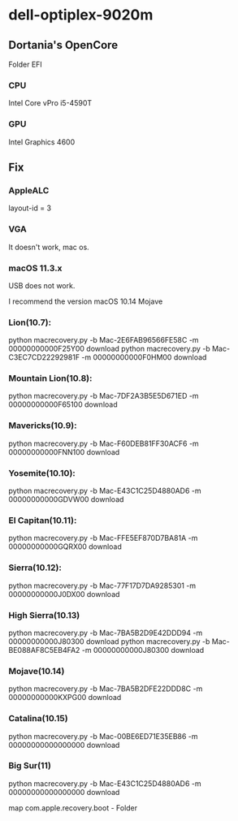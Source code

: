 # dell-optiplex-9020m

## Dortania's OpenCore
Folder EFI

### CPU
Intel Core vPro i5-4590T

### GPU
Intel Graphics 4600

## Fix
### AppleALC
layout-id = 3

### VGA
It doesn't work, mac os.

### macOS 11.3.x
USB does not work.

I recommend the version macOS 10.14 Mojave

### Lion(10.7):
python macrecovery.py -b Mac-2E6FAB96566FE58C -m 00000000000F25Y00 download
python macrecovery.py -b Mac-C3EC7CD22292981F -m 00000000000F0HM00 download

### Mountain Lion(10.8):
python macrecovery.py -b Mac-7DF2A3B5E5D671ED -m 00000000000F65100 download

### Mavericks(10.9):
python macrecovery.py -b Mac-F60DEB81FF30ACF6 -m 00000000000FNN100 download

### Yosemite(10.10):
python macrecovery.py -b Mac-E43C1C25D4880AD6 -m 00000000000GDVW00 download

### El Capitan(10.11):
python macrecovery.py -b Mac-FFE5EF870D7BA81A -m 00000000000GQRX00 download

### Sierra(10.12):
python macrecovery.py -b Mac-77F17D7DA9285301 -m 00000000000J0DX00 download

### High Sierra(10.13)
python macrecovery.py -b Mac-7BA5B2D9E42DDD94 -m 00000000000J80300 download
python macrecovery.py -b Mac-BE088AF8C5EB4FA2 -m 00000000000J80300 download

### Mojave(10.14)
python macrecovery.py -b Mac-7BA5B2DFE22DDD8C -m 00000000000KXPG00 download

### Catalina(10.15)
python macrecovery.py -b Mac-00BE6ED71E35EB86 -m 00000000000000000 download

### Big Sur(11)
python macrecovery.py -b Mac-E43C1C25D4880AD6 -m 00000000000000000 download

map com.apple.recovery.boot  -  Folder
